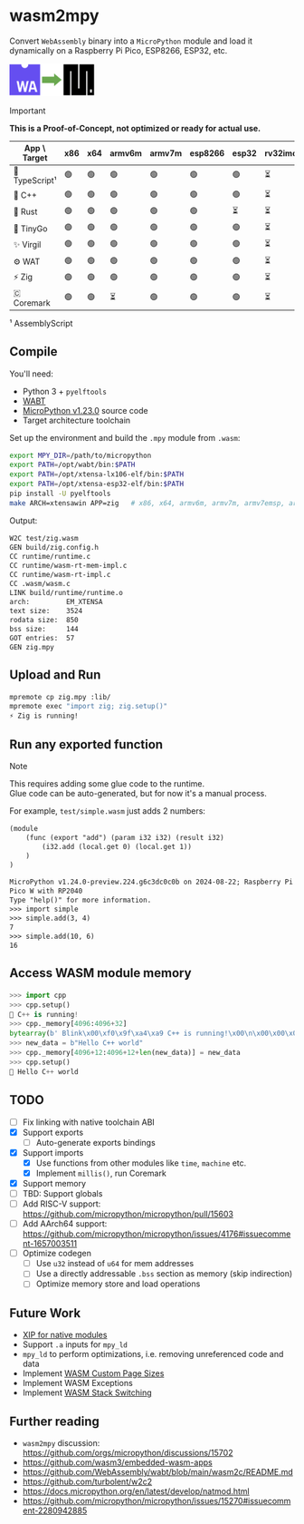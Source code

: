 # wasm2mpy

Convert `WebAssembly` binary into a `MicroPython` module and load it dynamically on a Raspberry Pi Pico, ESP8266, ESP32, etc.

<img width="30%" src="/logo.png">

> [!IMPORTANT]
> **This is a Proof-of-Concept, not optimized or ready for actual use.**

| App \ Target      | x86   | x64   | armv6m  | armv7m | esp8266  | esp32      | rv32imc |
|-------------------|-------|-------|---------|--------|----------|------------|---------|
| 🚀 TypeScript¹    | 🟢    | 🟢    | 🟢       | 🟢      | 🟢       | 🟢         | ⏳       |
| 🤩 C++            | 🟢    | 🟢    | 🟢       | 🟢      | 🟢       | 🟢         | ⏳       |
| 🦀 Rust           | 🟢    | 🟢    | 🟢       | 🟢      | 🟢       | ⏳         | ⏳       |
| 🤖 TinyGo         | 🟢    | 🟢    | 🟢       | 🟢      | 🟢       | 🟢         | ⏳       |
| ✨ Virgil         | 🟢    | 🟢    | 🟢       | 🟢      | 🟢       | 🟢         | ⏳       |
| ⚙ WAT            | 🟢    | 🟢    | 🟢       | 🟢      | 🟢       | 🟢         | ⏳       |
| ⚡ Zig            | 🟢    | 🟢    | 🟢       | 🟢      | 🟢       | 🟢         | ⏳       |
| 🇨 Coremark       | 🟢    | 🟢    | ⏳       | 🟢      | 🟢       | 🟢         | ⏳       |

¹ AssemblyScript

## Compile

You'll need:

- Python 3 + `pyelftools`
- [WABT](https://github.com/WebAssembly/wabt/releases/tag/1.0.36)
- [MicroPython v1.23.0](https://github.com/micropython/micropython) source code
- Target architecture toolchain

Set up the environment and build the `.mpy` module from `.wasm`:

```sh
export MPY_DIR=/path/to/micropython
export PATH=/opt/wabt/bin:$PATH
export PATH=/opt/xtensa-lx106-elf/bin:$PATH
export PATH=/opt/xtensa-esp32-elf/bin:$PATH
pip install -U pyelftools
make ARCH=xtensawin APP=zig   # x86, x64, armv6m, armv7m, armv7emsp, armv7emdp, xtensa, xtensawin
```

Output:

```log
W2C test/zig.wasm
GEN build/zig.config.h
CC runtime/runtime.c
CC runtime/wasm-rt-mem-impl.c
CC runtime/wasm-rt-impl.c
CC .wasm/wasm.c
LINK build/runtime/runtime.o
arch:         EM_XTENSA
text size:    3524
rodata size:  850
bss size:     144
GOT entries:  57
GEN zig.mpy
```

## Upload and Run

```sh
mpremote cp zig.mpy :lib/
mpremote exec "import zig; zig.setup()"
⚡ Zig is running!
```

## Run any exported function

> [!NOTE]
> This requires adding some glue code to the runtime.  
> Glue code can be auto-generated, but for now it's a manual process.

For example, `test/simple.wasm` just adds 2 numbers:

```wat
(module
    (func (export "add") (param i32 i32) (result i32)
        (i32.add (local.get 0) (local.get 1))
    )
)
```

```log
MicroPython v1.24.0-preview.224.g6c3dc0c0b on 2024-08-22; Raspberry Pi Pico W with RP2040
Type "help()" for more information.
>>> import simple
>>> simple.add(3, 4)
7
>>> simple.add(10, 6)
16
```

## Access WASM module memory

```py
>>> import cpp
>>> cpp.setup()
🤩 C++ is running!
>>> cpp._memory[4096:4096+32]
bytearray(b' Blink\x00\xf0\x9f\xa4\xa9 C++ is running!\x00\n\x00\x00\x00')
>>> new_data = b"Hello C++ world"
>>> cpp._memory[4096+12:4096+12+len(new_data)] = new_data
>>> cpp.setup()
🤩 Hello C++ world
```

## TODO

- [ ] Fix linking with native toolchain ABI
- [x] Support exports
  - [ ] Auto-generate exports bindings
- [x] Support imports
  - [x] Use functions from other modules like `time`, `machine` etc.
  - [x] Implement `millis()`, run Coremark
- [x] Support memory
- [ ] TBD: Support globals
- [ ] Add RISC-V support: https://github.com/micropython/micropython/pull/15603
- [ ] Add AArch64 support: https://github.com/micropython/micropython/issues/4176#issuecomment-1657003511
- [ ] Optimize codegen
  - [ ] Use `u32` instead of `u64` for mem addresses
  - [ ] Use a directly addressable `.bss` section as memory (skip indirection)
  - [ ] Optimize memory store and load operations

## Future Work

- [XIP for native modules](https://github.com/orgs/micropython/discussions/12811#discussioncomment-7399671)
- Support `.a` inputs for `mpy_ld`
- `mpy_ld` to perform optimizations, i.e. removing unreferenced code and data
- Implement [WASM Custom Page Sizes](https://github.com/WebAssembly/custom-page-sizes/blob/main/proposals/custom-page-sizes/Overview.md)
- Implement WASM Exceptions 
- Implement [WASM Stack Switching](https://github.com/WebAssembly/stack-switching/blob/main/proposals/stack-switching/Explainer.md)

## Further reading

- `wasm2mpy` discussion: https://github.com/orgs/micropython/discussions/15702
- https://github.com/wasm3/embedded-wasm-apps
- https://github.com/WebAssembly/wabt/blob/main/wasm2c/README.md
- https://github.com/turbolent/w2c2
- https://docs.micropython.org/en/latest/develop/natmod.html
- https://github.com/micropython/micropython/issues/15270#issuecomment-2280942885
